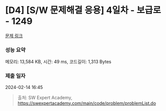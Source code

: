 # [D4] [S/W 문제해결 응용] 4일차 - 보급로 - 1249 

[문제 링크](https://swexpertacademy.com/main/code/problem/problemDetail.do?contestProbId=AV15QRX6APsCFAYD) 

### 성능 요약

메모리: 13,584 KB, 시간: 49 ms, 코드길이: 1,313 Bytes

### 제출 일자

2024-02-14 16:45



> 출처: SW Expert Academy, https://swexpertacademy.com/main/code/problem/problemList.do